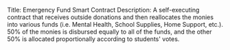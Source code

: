 Title: Emergency Fund Smart Contract Description: A self-executing contract that receives outside donations and then reallocates the monies into various funds (i.e. Mental Health, School Supplies, Home Support, etc.). 50% of the monies is disbursed equally to all of the funds, and the other 50% is allocated proportionally according to students' votes.
